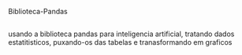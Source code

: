 Biblioteca-Pandas
##
usando a biblioteca pandas para inteligencia artificial, tratando dados estatitisticos, puxando-os das tabelas e tranasformando em graficos
